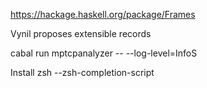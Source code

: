 https://hackage.haskell.org/package/Frames


Vynil proposes extensible records

cabal run mptcpanalyzer -- --log-level=InfoS


Install zsh
--zsh-completion-script

